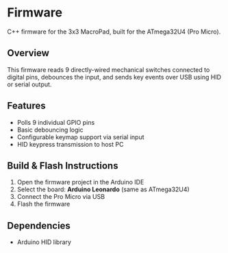 # Firmware
C++ firmware for the 3x3 MacroPad, built for the ATmega32U4 (Pro Micro).

## Overview
This firmware reads 9 directly-wired mechanical switches connected to digital pins, debounces the input, and sends key events over USB using HID or serial output.

## Features
- Polls 9 individual GPIO pins
- Basic debouncing logic
- Configurable keymap support via serial input
- HID keypress transmission to host PC

## Build & Flash Instructions
1. Open the firmware project in the Arduino IDE
2. Select the board: **Arduino Leonardo** (same as ATmega32U4)
3. Connect the Pro Micro via USB
4. Flash the firmware

## Dependencies
- Arduino HID library
